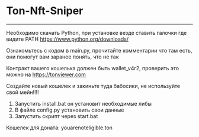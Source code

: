 # Ton-Nft-Sniper
___
Необходимо скачать Python, при установке везде ставить галочки где видите PATH
https://www.python.org/downloads/

Ознакомьтесь с кодом в main.py, прочитайте комментарии что там есть, они помогут вам заранее понять, что не так

Контракт вашего кошелька должен быть wallet_v4r2, проверить это можно на https://tonviewer.com

Создайте новый кошелек и закиньте туда бабосики, не используйте свой мейн!!!! 

1. Запустить install.bat он установит необходимые либы 
2. В файле config.py установить свои данные
3. Запустить скрипт через start.bat


Кошелек для доната: youarenoteligible.ton
